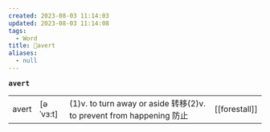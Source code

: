 ```yaml
---
created: 2023-08-03 11:14:03
updated: 2023-08-03 11:14:08
tags:
  - Word
title: 📖avert
aliases:
  - null
---
```


<pre><strong>avert</strong></pre>
|   |   |   |   |
|---|---|---|---|
|avert|[əˈvɜ:t]|(1)v. to turn away or aside 转移(2)v. to prevent from happening 防⽌|[[forestall]]|